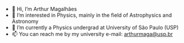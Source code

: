 - 👋 Hi, I’m Arthur Magalhães
- 👀 I’m interested in Physics, mainly in the field of Astrophysics and Astronomy
- 🌱 I’m currently a Physics undergrad at University of São Paulo (USP)
- 📫 You can reach me by my university e-mail: arthurmaga@usp.br

<!---
ArthurSMg/ArthurSMg is a ✨ special ✨ repository because its `README.md` (this file) appears on your GitHub profile.
You can click the Preview link to take a look at your changes.
--->
